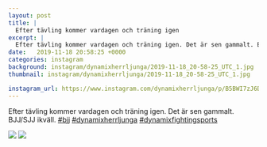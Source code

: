 ```yaml
---
layout: post
title: |
  Efter tävling kommer vardagen och träning igen
excerpt: |
  Efter tävling kommer vardagen och träning igen. Det är sen gammalt. BJJ/SJJ ikväll.   
date:   2019-11-18 20:58:25 +0000
categories: instagram
background: instagram/dynamixherrljunga/2019-11-18_20-58-25_UTC_1.jpg
thumbnail: instagram/dynamixherrljunga/2019-11-18_20-58-25_UTC_1.jpg

instagram_url: https://www.instagram.com/dynamixherrljunga/p/B5BWI7zJ6DI
---
```

Efter tävling kommer vardagen och träning igen. Det är sen gammalt. BJJ/SJJ ikväll. [#bjj](https://www.instagram.com/explore/tags/bjj/) [#dynamixherrljunga](https://www.instagram.com/explore/tags/dynamixherrljunga/) [#dynamixfightingsports](https://www.instagram.com/explore/tags/dynamixfightingsports/)



<img src='{{ site.baseurl }}/instagram/dynamixherrljunga/2019-11-18_20-58-25_UTC_1.jpg' class='img-fluid' />


<img src='{{ site.baseurl }}/instagram/dynamixherrljunga/2019-11-18_20-58-25_UTC_2.jpg' class='img-fluid' />
